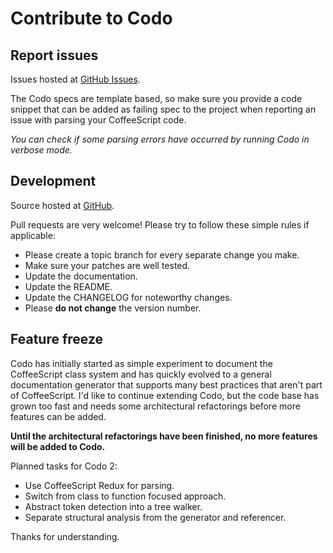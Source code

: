 # Contribute to Codo

## Report issues

Issues hosted at [GitHub Issues](https://github.com/netzpirat/codo/issues).

The Codo specs are template based, so make sure you provide a code snippet that can be added as failing spec to the
project when reporting an issue with parsing your CoffeeScript code.

_You can check if some parsing errors have occurred by running Codo in verbose mode._

## Development

Source hosted at [GitHub](https://github.com/netzpirat/codo).

Pull requests are very welcome! Please try to follow these simple rules if applicable:

* Please create a topic branch for every separate change you make.
* Make sure your patches are well tested.
* Update the documentation.
* Update the README.
* Update the CHANGELOG for noteworthy changes.
* Please **do not change** the version number.

## Feature freeze

Codo has initially started as simple experiment to document the CoffeeScript class system and has quickly evolved to a
general documentation generator that supports many best practices that aren't part of CoffeeScript. I'd like to
continue extending Codo, but the code base has grown too fast and needs some architectural refactorings before more
features can be added.

**Until the architectural refactorings have been finished, no more features will be added to Codo.**

Planned tasks for Codo 2:

* Use CoffeeScript Redux for parsing.
* Switch from class to function focused approach.
* Abstract token detection into a tree walker.
* Separate structural analysis from the generator and referencer.

Thanks for understanding.

